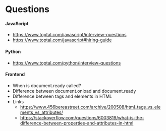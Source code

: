 # Questions

#### JavaScript
* https://www.toptal.com/javascript/interview-questions
* https://www.toptal.com/javascript#hiring-guide

#### Python
* https://www.toptal.com/python/interview-questions

#### Frontend
* When is document.ready called?
* Difference between document.onload and document.ready
* Difference between tags and elements in HTML
* Links
  - https://www.456bereastreet.com/archive/200508/html_tags_vs_elements_vs_attributes/
  - https://stackoverflow.com/questions/6003819/what-is-the-difference-between-properties-and-attributes-in-html
